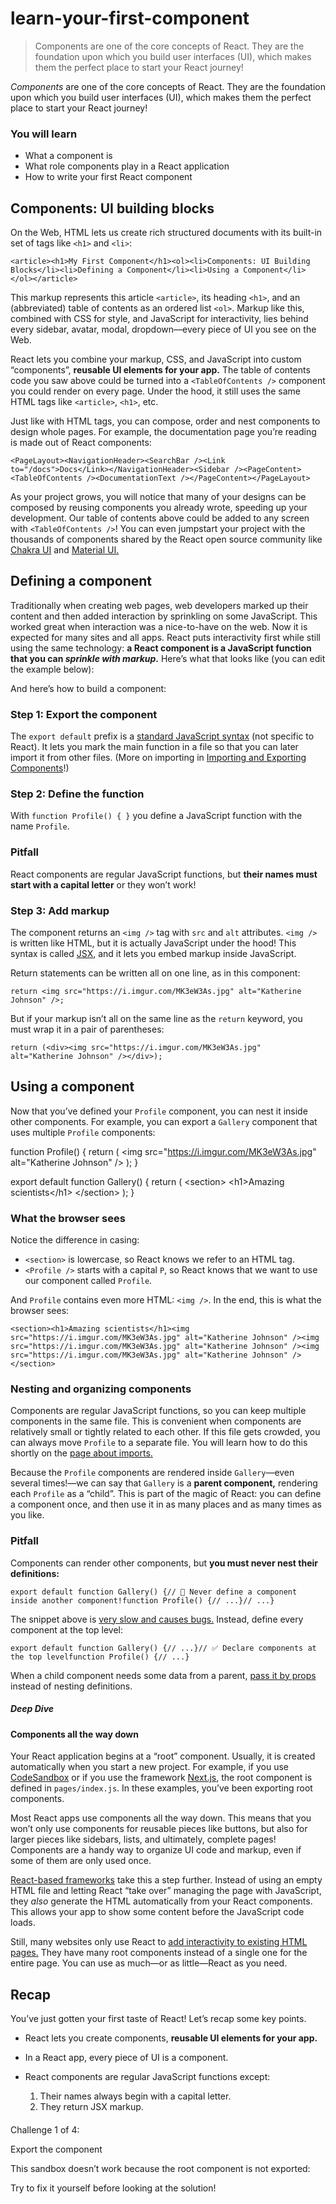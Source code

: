 # learn-your-first-component

> Components are one of the core concepts of React. They are the foundation upon which you build user interfaces (UI), which makes them the perfect place to start your React journey!



_Components_ are one of the core concepts of React. They are the foundation upon which you build user interfaces (UI), which makes them the perfect place to start your React journey!

### You will learn

*   What a component is
*   What role components play in a React application
*   How to write your first React component

## Components: UI building blocks[](#components-ui-building-blocks "Link for Components: UI building blocks")

On the Web, HTML lets us create rich structured documents with its built-in set of tags like `<h1>` and `<li>`:

    <article><h1>My First Component</h1><ol><li>Components: UI Building Blocks</li><li>Defining a Component</li><li>Using a Component</li></ol></article>

This markup represents this article `<article>`, its heading `<h1>`, and an (abbreviated) table of contents as an ordered list `<ol>`. Markup like this, combined with CSS for style, and JavaScript for interactivity, lies behind every sidebar, avatar, modal, dropdown—every piece of UI you see on the Web.

React lets you combine your markup, CSS, and JavaScript into custom “components”, **reusable UI elements for your app.** The table of contents code you saw above could be turned into a `<TableOfContents />` component you could render on every page. Under the hood, it still uses the same HTML tags like `<article>`, `<h1>`, etc.

Just like with HTML tags, you can compose, order and nest components to design whole pages. For example, the documentation page you’re reading is made out of React components:

    <PageLayout><NavigationHeader><SearchBar /><Link to="/docs">Docs</Link></NavigationHeader><Sidebar /><PageContent><TableOfContents /><DocumentationText /></PageContent></PageLayout>

As your project grows, you will notice that many of your designs can be composed by reusing components you already wrote, speeding up your development. Our table of contents above could be added to any screen with `<TableOfContents />`! You can even jumpstart your project with the thousands of components shared by the React open source community like [Chakra UI](https://chakra-ui.com/) and [Material UI.](https://material-ui.com/)

## Defining a component[](#defining-a-component "Link for Defining a component")

Traditionally when creating web pages, web developers marked up their content and then added interaction by sprinkling on some JavaScript. This worked great when interaction was a nice-to-have on the web. Now it is expected for many sites and all apps. React puts interactivity first while still using the same technology: **a React component is a JavaScript function that you can _sprinkle with markup_.** Here’s what that looks like (you can edit the example below):

And here’s how to build a component:

### Step 1: Export the component[](#step-1-export-the-component "Link for Step 1: Export the component")

The `export default` prefix is a [standard JavaScript syntax](https://developer.mozilla.org/docs/web/javascript/reference/statements/export) (not specific to React). It lets you mark the main function in a file so that you can later import it from other files. (More on importing in [Importing and Exporting Components](/learn/importing-and-exporting-components)!)

### Step 2: Define the function[](#step-2-define-the-function "Link for Step 2: Define the function")

With `function Profile() { }` you define a JavaScript function with the name `Profile`.

### Pitfall

React components are regular JavaScript functions, but **their names must start with a capital letter** or they won’t work!

### Step 3: Add markup[](#step-3-add-markup "Link for Step 3: Add markup")

The component returns an `<img />` tag with `src` and `alt` attributes. `<img />` is written like HTML, but it is actually JavaScript under the hood! This syntax is called [JSX](/learn/writing-markup-with-jsx), and it lets you embed markup inside JavaScript.

Return statements can be written all on one line, as in this component:

    return <img src="https://i.imgur.com/MK3eW3As.jpg" alt="Katherine Johnson" />;

But if your markup isn’t all on the same line as the `return` keyword, you must wrap it in a pair of parentheses:

    return (<div><img src="https://i.imgur.com/MK3eW3As.jpg" alt="Katherine Johnson" /></div>);

## Using a component[](#using-a-component "Link for Using a component")

Now that you’ve defined your `Profile` component, you can nest it inside other components. For example, you can export a `Gallery` component that uses multiple `Profile` components:

function Profile() {
  return (
    <img
      src\="https://i.imgur.com/MK3eW3As.jpg"
      alt\="Katherine Johnson"
    />
  );
}

export default function Gallery() {
  return (
    <section\>
      <h1\>Amazing scientists</h1\>
      <Profile />
      <Profile />
      <Profile />
    </section\>
  );
}

### What the browser sees[](#what-the-browser-sees "Link for What the browser sees")

Notice the difference in casing:

*   `<section>` is lowercase, so React knows we refer to an HTML tag.
*   `<Profile />` starts with a capital `P`, so React knows that we want to use our component called `Profile`.

And `Profile` contains even more HTML: `<img />`. In the end, this is what the browser sees:

    <section><h1>Amazing scientists</h1><img src="https://i.imgur.com/MK3eW3As.jpg" alt="Katherine Johnson" /><img src="https://i.imgur.com/MK3eW3As.jpg" alt="Katherine Johnson" /><img src="https://i.imgur.com/MK3eW3As.jpg" alt="Katherine Johnson" /></section>

### Nesting and organizing components[](#nesting-and-organizing-components "Link for Nesting and organizing components")

Components are regular JavaScript functions, so you can keep multiple components in the same file. This is convenient when components are relatively small or tightly related to each other. If this file gets crowded, you can always move `Profile` to a separate file. You will learn how to do this shortly on the [page about imports.](/learn/importing-and-exporting-components)

Because the `Profile` components are rendered inside `Gallery`—even several times!—we can say that `Gallery` is a **parent component,** rendering each `Profile` as a “child”. This is part of the magic of React: you can define a component once, and then use it in as many places and as many times as you like.

### Pitfall

Components can render other components, but **you must never nest their definitions:**

    export default function Gallery() {// 🔴 Never define a component inside another component!function Profile() {// ...}// ...}

The snippet above is [very slow and causes bugs.](about:/learn/preserving-and-resetting-state#different-components-at-the-same-position-reset-state) Instead, define every component at the top level:

    export default function Gallery() {// ...}// ✅ Declare components at the top levelfunction Profile() {// ...}

When a child component needs some data from a parent, [pass it by props](/learn/passing-props-to-a-component) instead of nesting definitions.

##### Deep Dive

#### Components all the way down[](#components-all-the-way-down "Link for Components all the way down")

Your React application begins at a “root” component. Usually, it is created automatically when you start a new project. For example, if you use [CodeSandbox](https://codesandbox.io/) or if you use the framework [Next.js](https://nextjs.org/), the root component is defined in `pages/index.js`. In these examples, you’ve been exporting root components.

Most React apps use components all the way down. This means that you won’t only use components for reusable pieces like buttons, but also for larger pieces like sidebars, lists, and ultimately, complete pages! Components are a handy way to organize UI code and markup, even if some of them are only used once.

[React-based frameworks](/learn/start-a-new-react-project) take this a step further. Instead of using an empty HTML file and letting React “take over” managing the page with JavaScript, they _also_ generate the HTML automatically from your React components. This allows your app to show some content before the JavaScript code loads.

Still, many websites only use React to [add interactivity to existing HTML pages.](about:/learn/add-react-to-an-existing-project#using-react-for-a-part-of-your-existing-page) They have many root components instead of a single one for the entire page. You can use as much—or as little—React as you need.

## Recap[](#recap "Link for Recap")

You’ve just gotten your first taste of React! Let’s recap some key points.

*   React lets you create components, **reusable UI elements for your app.**
    
*   In a React app, every piece of UI is a component.
    
*   React components are regular JavaScript functions except:
    
    1.  Their names always begin with a capital letter.
    2.  They return JSX markup.

#### 

Challenge 1 of 4:

Export the component[](#export-the-component "Link for this heading")

This sandbox doesn’t work because the root component is not exported:

Try to fix it yourself before looking at the solution!
